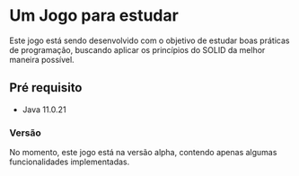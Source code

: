 # Um Jogo para estudar

Este jogo está sendo desenvolvido com o objetivo de estudar boas práticas de programação, buscando aplicar os princípios do SOLID da melhor maneira possível.

## Pré requisito

- Java 11.0.21

### Versão

No momento, este jogo está na versão alpha, contendo apenas algumas funcionalidades implementadas.